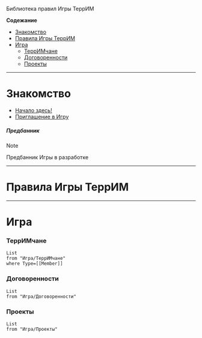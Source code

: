 
Библиотека правил Игры ТеррИМ

**Содежание**

* [Знакомство](#Знакомство)
* [Правила Игры ТеррИМ](#Правила%20Игры%20ТеррИМ)
* [Игра](#Игра)
	* [ТеррИМчане](#ТеррИМчане)
	* [Договоренности](#Договоренности)
	* [Проекты](#Проекты)



---
# Знакомство

* [Начало здесь!](Добро%20пожаловать/Начало%20здесь!.md)
* [Приглашение в Игру](Добро%20пожаловать/Приглашение%20в%20Игру.md)


##### Предбанник


>[!Note]
> Предбанник Игры в разработке
>


---
# Правила Игры ТеррИМ



---
# Игра


### ТеррИМчане

``` dataview
List
from "Игра/ТеррИМчане"
where Type=[[Member]]
```

### Договоренности

``` dataview
List
from "Игра/Договоренности"
```

### Проекты

``` dataview
List
from "Игра/Проекты"
```

